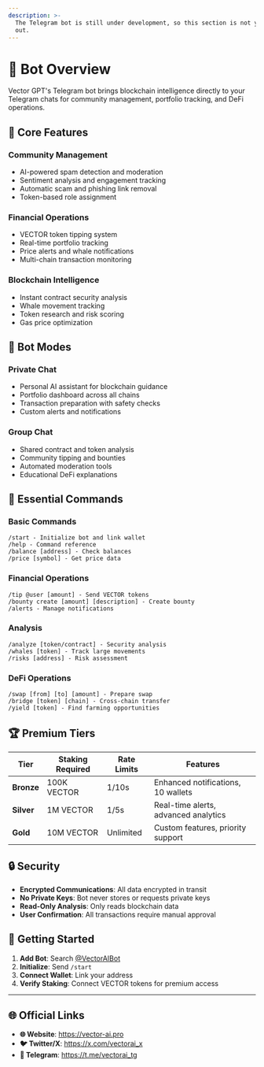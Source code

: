 ```yaml
---
description: >-
  The Telegram bot is still under development, so this section is not yet filled
  out.
---
```


# 🤖 Bot Overview

Vector GPT's Telegram bot brings blockchain intelligence directly to your Telegram chats for community management, portfolio tracking, and DeFi operations.

## 🎯 **Core Features**

### Community Management
- AI-powered spam detection and moderation
- Sentiment analysis and engagement tracking
- Automatic scam and phishing link removal
- Token-based role assignment

### Financial Operations
- VECTOR token tipping system
- Real-time portfolio tracking
- Price alerts and whale notifications
- Multi-chain transaction monitoring

### Blockchain Intelligence
- Instant contract security analysis
- Whale movement tracking
- Token research and risk scoring
- Gas price optimization

## 📱 **Bot Modes**

### Private Chat
- Personal AI assistant for blockchain guidance
- Portfolio dashboard across all chains
- Transaction preparation with safety checks
- Custom alerts and notifications

### Group Chat
- Shared contract and token analysis
- Community tipping and bounties
- Automated moderation tools
- Educational DeFi explanations

## 🔧 **Essential Commands**

### Basic Commands
```
/start - Initialize bot and link wallet
/help - Command reference
/balance [address] - Check balances
/price [symbol] - Get price data
```

### Financial Operations
```
/tip @user [amount] - Send VECTOR tokens
/bounty create [amount] [description] - Create bounty
/alerts - Manage notifications
```

### Analysis
```
/analyze [token/contract] - Security analysis
/whales [token] - Track large movements
/risks [address] - Risk assessment
```

### DeFi Operations
```
/swap [from] [to] [amount] - Prepare swap
/bridge [token] [chain] - Cross-chain transfer
/yield [token] - Find farming opportunities
```

## 🏆 **Premium Tiers**

| Tier | Staking Required | Rate Limits | Features |
|------|------------------|-------------|----------|
| **Bronze** | 100K VECTOR | 1/10s | Enhanced notifications, 10 wallets |
| **Silver** | 1M VECTOR | 1/5s | Real-time alerts, advanced analytics |
| **Gold** | 10M VECTOR | Unlimited | Custom features, priority support |

## 🔒 **Security**

- **Encrypted Communications**: All data encrypted in transit
- **No Private Keys**: Bot never stores or requests private keys
- **Read-Only Analysis**: Only reads blockchain data
- **User Confirmation**: All transactions require manual approval

## 🚀 **Getting Started**

1. **Add Bot**: Search [@VectorAIBot](https://t.me/VectorAIBot)
2. **Initialize**: Send `/start`
3. **Connect Wallet**: Link your address
4. **Verify Staking**: Connect VECTOR tokens for premium access

---

## 🌐 **Official Links**

- **🌐 Website**: https://vector-ai.pro
- **🐦 Twitter/X**: https://x.com/vectorai_x
- **💬 Telegram**: https://t.me/vectorai_tg
